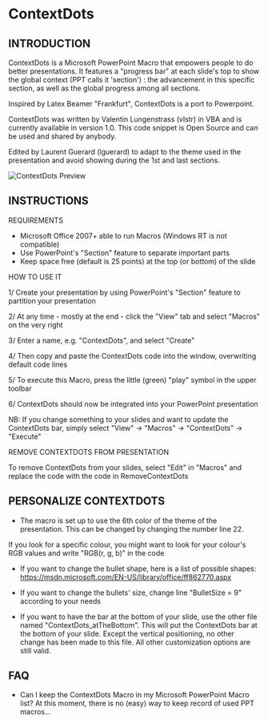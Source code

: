 # ContextDots

INTRODUCTION
-------------------------

ContextDots is a Microsoft PowerPoint Macro that empowers people
to do better presentations. It features a "progress bar" at each slide's
top to show the global context (PPT calls it 'section') : the
advancement in this specific section, as well as the global progress
among all sections.

Inspired by Latex Beamer "Frankfurt", ContextDots is a port to Powerpoint.

ContextDots was written by Valentin Lungenstrass (vlstr) in VBA and is
currently available in version 1.0. This code snippet is Open Source
and can be used and shared by anybody.

Edited by Laurent Guerard (lguerard) to adapt to the theme used in the presentation
and avoid showing during the 1st and last sections.

![ContextDots Preview](https://raw.githubusercontent.com/byvlstr/ContextDots/master/Preview/Screenshot.png)


INSTRUCTIONS
-------------------------

REQUIREMENTS
+ Microsoft Office 2007+ able to run Macros (Windows RT is not
compatible)
+ Use PowerPoint's "Section" feature to separate important parts
+ Keep space free (default is 25 points) at the top (or bottom) of the slide


HOW TO USE IT

1/ Create your presentation by using PowerPoint's "Section" feature to
partition your presentation

2/ At any time - mostly at the end - click the "View" tab and select
"Macros" on the very right

3/ Enter a name, e.g. "ContextDots", and select "Create"

4/ Then copy and paste the ContextDots code into the window,
overwriting default code lines

5/ To execute this Macro, press the little (green) "play" symbol in the
upper toolbar

6/ ContextDots should now be integrated into your PowerPoint
presentation

NB: If you change something to your slides and want to update the ContextDots bar,
simply select "View" -> "Macros" -> "ContextDots" -> "Execute"



REMOVE CONTEXTDOTS FROM PRESENTATION

To remove ContextDots from your slides, select "Edit" in "Macros" and
replace the code with the code in RemoveContextDots



PERSONALIZE CONTEXTDOTS
-------------------------

+ The macro is set up to use the 6th color of the theme of the presentation.
This can be changed by changing the number line 22.

If you look for a specific colour, you might want to look for your
colour's RGB values and write "RGB(r, g, b)" in the code



+ If you want to change the bullet shape, here is a list of possible
shapes:
https://msdn.microsoft.com/EN-US/library/office/ff862770.aspx


+ If you want to change the bullets' size, change line "BulletSize = 9"
according to your needs

+ If you want to have the bar at the bottom of your slide, use the other file named "ContextDots_atTheBottom". This will put the ContextDots bar at the bottom of your slide. Except the vertical positioning, no other change has been made to this file. All other customization options are still valid.



FAQ
-------------------------

- Can I keep the ContextDots Macro in my Microsoft PowerPoint Macro list? At this moment, there is no (easy) way to keep record of used PPT macros... 



